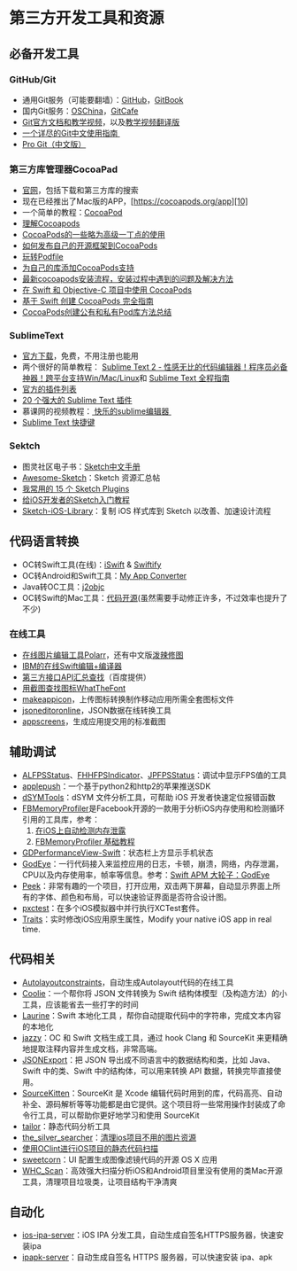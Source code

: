 # 第三方开发工具和资源
## 必备开发工具
### GitHub/Git
- 通用Git服务（可能要翻墙）：[GitHub][1]，[GitBook][2]
- 国内Git服务：[OSChina][3]，[GitCafe][4]
- [Git官方文档和教学视频][5]，以及[教学视频翻译版][6]
- [一个详尽的Git中文使用指南 ][7]
- [Pro Git（中文版）][8]

### 第三方库管理器CocoaPad
- [官网][9]，包括下载和第三方库的搜索
- 现在已经推出了Mac版的APP，[https://cocoapods.org/app][10]
- 一个简单的教程：[CocoaPod][11]
- [理解Cocoapods][12]
- [CocoaPods的一些略为高级一丁点的使用][13]
- [如何发布自己的开源框架到CocoaPods][14]
- [玩转Podfile][15]
- [为自己的库添加CocoaPods支持][16]
- [最新cocoapods安装流程，安装过程中遇到的问题及解决方法][17]
- [在 Swift 和 Objective-C 项目中使用 CocoaPods][18]
- [基于 Swift 创建 CocoaPods 完全指南][19]
- [CocoaPods创建公有和私有Pod库方法总结][20]

### SublimeText
- [官方下载][21]，免费，不用注册也能用
- 两个很好的简单教程：
[Sublime Text 2 - 性感无比的代码编辑器！程序员必备神器！跨平台支持Win/Mac/Linux][22]和
[Sublime Text 全程指南][23]
- [官方的插件列表][24]
- [20 个强大的 Sublime Text 插件][25]
- 慕课网的视频教程：[ 快乐的sublime编辑器 ][26]
- [Sublime Text 快捷键][27]

### Sektch
- 图灵社区电子书：[Sketch中文手册][28]
- [Awesome-Sketch][29]：Sketch 资源汇总帖
- [我常用的 15 个 Sketch Plugins][30]
- [给iOS开发者的Sketch入门教程][31]
- [Sketch-iOS-Library][32]：复制 iOS 样式库到 Sketch 以改善、加速设计流程

## 代码语言转换
- OC转Swift工具(在线)：[iSwift][33] & [Swiftify][34]
- OC转Android和Swift工具：[My App Converter][35]
- Java转OC工具：[j2objc][36]
- OC转Swift的Mac工具：[代码开源][37](虽然需要手动修正许多，不过效率也提升了不少)

### 在线工具
- [在线图片编辑工具Polarr][38]，还有中文版[泼辣修图][39]
- [IBM的在线Swift编辑+编译器][40]
- [第三方接口API汇总查找][41]（百度提供）
- [用截图查找图标WhatTheFont][42]
- [makeappicon][43]，上传图标转换制作移动应用所需全套图标文件
- [jsoneditoronline][44]，JSON数据在线转换工具
- [appscreens][45]，生成应用提交用的标准截图

## 辅助调试
- [ALFPSStatus][46]、[FHHFPSIndicator][47]、[JPFPSStatus][48]：调试中显示FPS值的工具
- [applepush][49]：一个基于python2和http2的苹果推送SDK
- [dSYMTools][50]：dSYM 文件分析工具，可帮助 iOS 开发者快速定位报错函数
- [FBMemoryProfiler][51]是Facebook开源的一款用于分析iOS内存使用和检测循环引用的工具库，参考：
	1. [在iOS上自动检测内存泄露][52]
	2. [FBMemoryProfiler 基础教程][53]
 - [GDPerformanceView-Swift][54]：状态栏上方显示手机状态
- [GodEye][55]：一行代码接入来监控应用的日志，卡顿，崩溃，网络，内存泄漏，CPU以及内存使用率，帧率等信息。参考：[Swift APM 大轮子：GodEye][56]
- [Peek][57]：非常有趣的一个项目，打开应用，双击两下屏幕，自动显示界面上所有的字体、颜色和布局，可以快速验证界面是否符合设计图。
- [pxctest][58]：在多个iOS模拟器中并行执行XCTest套件。
- [Traits][59]：实时修改iOS应用原生属性，Modify your native iOS app in real time. 

## 代码相关
- [Autolayoutconstraints][60]，自动生成Autolayout代码的在线工具
- [Coolie][61]：一个帮你将 JSON 文件转换为 Swift 结构体模型（及构造方法）的小工具，应该能省去一些打字的时间
- [Laurine][62]：Swift 本地化工具 ，帮你自动提取代码中的字符串，完成文本内容的本地化
- [jazzy][63]：OC 和 Swift 文档生成工具，通过 hook Clang 和 SourceKit 来更精确地提取注释内容并生成文档，非常高端。
- [JSONExport][64]：把 JSON 导出成不同语言中的数据结构和类，比如 Java、Swift 中的类、Swift 中的结构体，可以用来转换 API 数据，转换完毕直接使用。
- [SourceKitten][65]：SourceKit 是 Xcode 编辑代码时用到的库，代码高亮、自动补全、源码解析等等功能都是由它提供。这个项目将一些常用操作封装成了命令行工具，可以帮助你更好地学习和使用 SourceKit
- [tailor][66]：静态代码分析工具
- [the\_silver\_searcher][67]：[清理ios项目不用的图片资源][68]
- [使用OClint进行iOS项目的静态代码扫描][69]
- [sweetcorn][70]：UI 配置生成图像滤镜代码的开源 OS X 应用
- [WHC\_Scan][71]：高效强大扫描分析iOS和Android项目里没有使用的类Mac开源工具，清理项目垃圾类，让项目结构干净清爽

## 自动化
- [ios-ipa-server][72]：iOS IPA 分发工具，自动生成自签名HTTPS服务器，快速安装ipa
- [ipapk-server][73]：自动生成自签名 HTTPS 服务器，可以快速安装 ipa、apk


[1]:	https://github.com
[2]:	www.gitbook.com
[3]:	http://git.oschina.net
[4]:	www.gitcafe.com
[5]:	https://git-scm.com/doc
[6]:	http://www.nowcoder.com/courses/2
[7]:	https://github.com/xirong/my-git/blob/master/how-to-use-github.md
[8]:	http://git.oschina.net/progit/index.html
[9]:	https://cocoapods.org
[10]:	https://cocoapods.org/app
[11]:	http://conanwhf.gitcafe.io/2015/09/20/CocoaPod/
[12]:	https://segmentfault.com/a/1190000005041357 "理解Cocoapods"
[13]:	http://supermao.cn/cocoapodsde-xie-lue-wei-gao-ji-ding-dian-de-shi-yong/
[14]:	http://www.jianshu.com/p/32ba94d41861 "如何发布自己的开源框架到CocoaPods"
[15]:	http://www.cnblogs.com/Mr-ios/p/5310666.html "玩转Podfile"
[16]:	http://www.saitjr.com/ios/ios-trunk-cocoapods.html
[17]:	http://www.cnblogs.com/guanshenbao/p/5534578.html "最新cocoapods安装流程，安装过程中遇到的问题及解决方法"
[18]:	http://swift.gg/2016/07/13/using-cocoapods-in-your-swift-and-objective-c-projects/ "在 Swift 和 Objective-C 项目中使用 CocoaPods"
[19]:	http://swift.gg/2016/12/15/cocoapods-making-guide/ "基于 Swift 创建 CocoaPods 完全指南"
[20]:	https://segmentfault.com/a/1190000007947371 "CocoaPods创建公有和私有Pod库方法总结"
[21]:	http://www.sublimetext.com/2
[22]:	http://www.iplaysoft.com/sublimetext.html
[23]:	http://lucida.me/blog/sublime-text-complete-guide/
[24]:	https://github.com/SublimeText
[25]:	http://www.oschina.net/translate/20-powerful-sublimetext-plugins
[26]:	http://www.imooc.com/learn/333
[27]:	https://github.com/liveNo/Sublime-Tutorial
[28]:	http://www.ituring.com.cn/book/1305
[29]:	https://gitcafe.com/riku/Awesome-Sketch
[30]:	https://qdan.me/list/VKzzo-KQHDlHHX5P
[31]:	http://www.jianshu.com/p/45eef5465185 "给iOS开发者的Sketch入门教程"
[32]:	https://github.com/bgian/Sketch-iOS-Library "Sketch-iOS-Library"
[33]:	http://iswift.org/try
[34]:	https://objectivec2swift.com/#/converter/code
[35]:	http://t.cn/Rzpk0D4 "My App Converter"
[36]:	https://github.com/google/j2objc "j2objc"
[37]:	https://github.com/yahoojapan/objc2swift "objc2swift"
[38]:	https://v3.polarr.co/#
[39]:	http://www.polaxiong.com/editor
[40]:	http://swiftlang.ng.bluemix.net/#/repl
[41]:	http://apistore.baidu.com/astore/index
[42]:	https://www.myfonts.com/WhatTheFont/
[43]:	http://makeappicon.com
[44]:	http://jsoneditoronline.org
[45]:	https://appscreens.io
[46]:	https://github.com/wybflb/ALFPSStatus "ALFPSStatus"
[47]:	https://github.com/jvjishou/FHHFPSIndicator "FHHFPSIndicator"
[48]:	https://github.com/joggerplus/JPFPSStatus "JPFPSStatus"
[49]:	https://github.com/yubang/applepush "applepush"
[50]:	https://github.com/answer-huang/dSYMTools "dSYMTools"
[51]:	https://github.com/facebook/FBMemoryProfiler "FBMemoryProfiler"
[52]:	http://ifujun.com/yi-wen-zai-iosshang-zi-dong-jian-ce-nei-cun-xie-lu/ "[译文]在iOS上自动检测内存泄露"
[53]:	http://ifujun.com/fbmemoryprofiler-shi-yong-ji-chu-jiao-cheng/
[54]:	https://github.com/dani-gavrilov/GDPerformanceView-Swift "GDPerformanceView-Swift"
[55]:	https://github.com/zixun/GodEye "GodEye"
[56]:	http://zixun.github.io/blog/2017/03/10/swift-apmda-lun-zi-godeye/ "Swift APM 大轮子：GodEye"
[57]:	https://github.com/shaps80/Peek "Peek"
[58]:	https://github.com/plu/pxctest "pxctest"
[59]:	https://github.com/krzysztofzablocki/Traits "Traits"
[60]:	https://autolayoutconstraints.com
[61]:	https://github.com/nixzhu/Coolie "Coolie"
[62]:	https://github.com/JiriTrecak/Laurine "Laurine"
[63]:	https://github.com/realm/jazzy "jazzy"
[64]:	https://github.com/Ahmed-Ali/JSONExport "JSONExport"
[65]:	https://github.com/jpsim/SourceKitten "SourceKitten"
[66]:	https://github.com/sleekbyte/tailor "tailor"
[67]:	https://github.com/ggreer/the_silver_searcher "the_silver_searcher"
[68]:	https://segmentfault.com/a/1190000004852744 "清理ios项目不用的图片资源"
[69]:	http://blog.yourtion.com/static-code-analysis-ios-using-oclint.html
[70]:	https://github.com/FlexMonkey/sweetcorn "sweetcorn"
[71]:	https://github.com/netyouli/WHC_Scan "WHC_Scan"
[72]:	https://github.com/bumaociyuan/ios-ipa-server "ios-ipa-server"
[73]:	https://github.com/zhao0/ipapk-server "ipapk-server"
